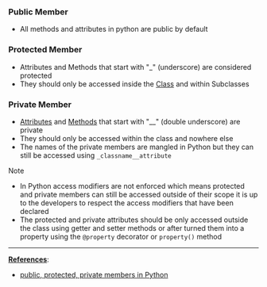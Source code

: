 ### Public Member

* All methods and attributes in python are public by default

### Protected Member

* Attributes and Methods that start with "\_" (underscore) are considered protected
* They should only be accessed inside the [Class](Python%20Classes.md) and within Subclasses

### Private Member

* [Attributes](Attributes.md) and [Methods](Python%20Methods.md) that start with "\_\_" (double underscore) are private
* They should only be accessed within the class and nowhere else
* The names of the private members are mangled in Python but they can still be accessed using `_classname__attribute`

 > [!note]
 > * In Python access modifiers are not enforced which means protected and private members can still be accessed outside of their scope it is up to the developers to respect the access modifiers that have been declared
 > * The protected and private attributes should be only accessed outside the class using getter and setter methods or after turned them into a property using the `@property` decorator or `property()` method

---

**<u>References</u>**:

* [public, protected, private members in Python](https://www.tutorialsteacher.com/python/public-private-protected-modifiers)

